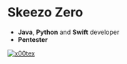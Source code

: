 # Skeezo Zero
* **Java**, **Python** and **Swift** developer
* **Pentester**  
  
<p align="left">
  <a href="https://www.hackthebox.eu/home/users/profile/252846" target="_blank"><img loading="lazy" alt="x00tex" src="http://www.hackthebox.eu/badge/image/252846"></img></a>
</p>
